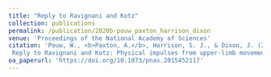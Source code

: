 ```yaml
---
title: "Reply to Ravignani and Kotz"
collection: publications
permalink: /publication/2020b-pouw_paxton_harrison_dixon
venue: 'Proceedings of the National Academy of Sciences'
citation: 'Pouw, W., <b>Paxton, A.</b>, Harrison, S. J., & Dixon, J. (2020b).
 Reply to Ravignani and Kotz: Physical impulses from upper-limb movements impact the respiratory-vocal system. <i>Proceedings of the National Academy of Sciences</i>, <i>117</i>(38),  23225-23226.'
oa_paperurl: 'https://doi.org/10.1073/pnas.2015452117'
---
```

